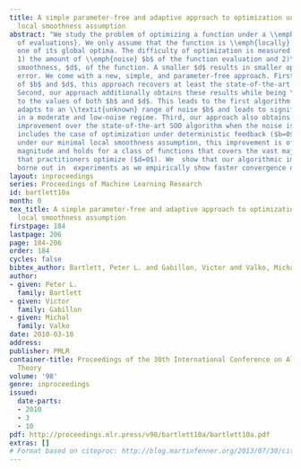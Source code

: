 ```yaml
---
title: A simple parameter-free and adaptive approach to optimization under a minimal
  local smoothness assumption
abstract: "We study the problem of optimizing a function under a \\emph{budgeted number
  of evaluations}. We only assume that the function is \\emph{locally} smooth around
  one of its global optima. The difficulty of optimization is measured in terms of
  1) the amount of \\emph{noise} $b$ of the function evaluation and 2)\tthe local
  smoothness, $d$, of the function. A smaller $d$ results in smaller optimization
  error. We come with a new, simple, and parameter-free approach. First, for all values
  of $b$ and $d$, this approach recovers at least the state-of-the-art regret guarantees.
  Second, our approach additionally obtains these results while being \\textit{agnostic}
  to the values of both $b$ and $d$. This leads to the first algorithm that naturally
  adapts to an \\textit{unknown} range of noise $b$ and leads to significant improvements
  in a moderate and low-noise regime. Third, our approach also obtains a remarkable
  improvement over the state-of-the-art SOO algorithm when the noise is very low which
  includes the case of optimization under deterministic feedback ($b=0$).\tThere,
  under our minimal local smoothness assumption, this improvement is of exponential
  magnitude and holds for a class of functions that covers the vast majority of functions
  that practitioners optimize ($d=0$). We  show that our algorithmic improvement is
  borne out in  experiments as we empirically show faster convergence on common benchmarks."
layout: inproceedings
series: Proceedings of Machine Learning Research
id: bartlett10a
month: 0
tex_title: A simple parameter-free and adaptive approach to optimization under a minimal
  local smoothness assumption
firstpage: 184
lastpage: 206
page: 184-206
order: 184
cycles: false
bibtex_author: Bartlett, Peter L. and Gabillon, Victor and Valko, Michal
author:
- given: Peter L.
  family: Bartlett
- given: Victor
  family: Gabillon
- given: Michal
  family: Valko
date: 2010-03-10
address: 
publisher: PMLR
container-title: Proceedings of the 30th International Conference on Algorithmic Learning
  Theory
volume: '98'
genre: inproceedings
issued:
  date-parts:
  - 2010
  - 3
  - 10
pdf: http://proceedings.mlr.press/v98/bartlett10a/bartlett10a.pdf
extras: []
# Format based on citeproc: http://blog.martinfenner.org/2013/07/30/citeproc-yaml-for-bibliographies/
---
```

